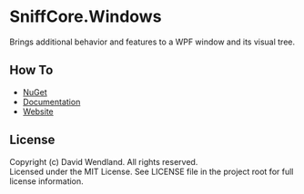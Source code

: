SniffCore.Windows
===

Brings additional behavior and features to a WPF window and its visual tree.

## How To
* [NuGet](https://www.nuget.org/packages/SniffCore.Windows)
* [Documentation](http://documentation.sniffcore.com/)
* [Website](http://sniffcore.com)

## License

Copyright (c) David Wendland. All rights reserved.  
Licensed under the MIT License. See LICENSE file in the project root for full license information.
